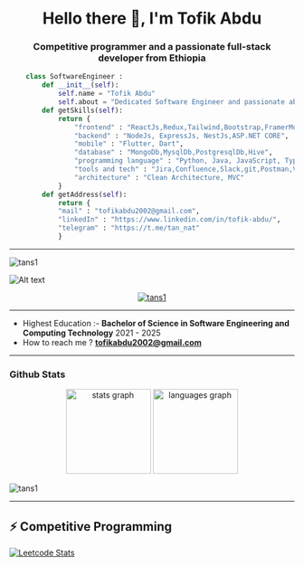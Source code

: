 <h1 align="center">Hello there 👋, I'm Tofik  Abdu </h1>
<h3 align="center">Competitive programmer and a passionate full-stack developer from Ethiopia</h3>

``` python
	class SoftwareEngineer :
	    def __init__(self):
		    self.name = "Tofik Abdu"
		    self.about = "Dedicated Software Engineer and passionate about learning new things \n and interested in competitive programming.I have been in touch with coding for many years."
		def getSkills(self):
			return {
				"frontend" : "ReactJs,Redux,Tailwind,Bootstrap,FramerMotion,Emotion,JS,",
				"backend" : "NodeJs, ExpressJs, NestJs,ASP.NET CORE",
				"mobile" : "Flutter, Dart",
				"database" : "MongoDb,MysqlDb,PostgresqlDb,Hive",
				"programming language" : "Python, Java, JavaScript, TypeScript,Dart,C#"
				"tools and tech" : "Jira,Confluence,Slack,git,Postman,Vs-code",
				"architecture" : "Clean Architecture, MVC"
			}
		def getAddress(self):
			return {
			"mail" : "tofikabdu2002@gmail.com",
			"linkedIn" : "https://www.linkedin.com/in/tofik-abdu/",
			"telegram" : "https://t.me/tan_nat"
			}
 ```
---
<p align="left"> <img src="https://komarev.com/ghpvc/?username=tans1&label=Profile%20views&color=0e75b6&style=flat" alt="tans1" /> </p>
<img  
src="https://raw.githubusercontent.com/abhisheknaiidu/abhisheknaiidu/master/code.gif"  
alt="Alt text"  
title="Optional title"  
style="display: inline-block; margin: 0 auto; max-width: 300px; max-height : 100px">
<p align="center"> <a href="https://github.com/ryo-ma/github-profile-trophy"><img src="https://github-profile-trophy.vercel.app/?username=tans1" alt="tans1" /></a> </p>

---
 - Highest Education :- **Bachelor of Science in Software Engineering and Computing Technology**  2021 - 2025
 - How to reach me ? **tofikabdu2002@gmail.com**
---
### Github Stats
<div align="center">
  <img src="https://github-readme-stats.vercel.app/api?username=tans1&hide_title=false&hide_rank=false&show_icons=true&include_all_commits=true&count_private=true&disable_animations=false&theme=dracula&locale=en&hide_border=false" height="150" alt="stats graph"  />
  <img src="https://github-readme-stats.vercel.app/api/top-langs?username=tans1&locale=en&hide_title=false&layout=compact&card_width=320&langs_count=5&theme=dracula&hide_border=false" height="150" alt="languages graph"  />
</div>
<p><img align="center" src="https://github-readme-streak-stats.herokuapp.com/?user=tans1&" alt="tans1" /></p>

---

## ⚡ Competitive Programming

[![Leetcode Stats](https://leetcard.jacoblin.cool/tofikabdu2002?font=milonga)](https://leetcode.com/tofikabdu2002/)
&nbsp;  
